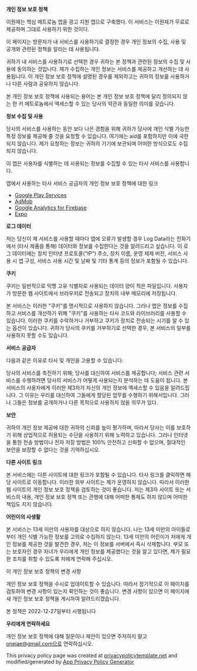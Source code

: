 **개인 정보 보호 정책**

이원재는 핵심 메트로놈 앱을 광고 지원 앱으로 구축했다. 이 서비스는 이원재가 무료로 제공하며 그대로 사용하기 위한 것이다.

이 페이지는 방문자가 내 서비스를 사용하기로 결정한 경우 개인 정보의 수집, 사용 및 공개와 관련된 정책을 알리는 데 사용됩니다.

귀하가 내 서비스를 사용하기로 선택한 경우 귀하는 본 정책과 관련된 정보의 수집 및 사용에 동의하는 것입니다. 제가 수집하는 개인 정보는 서비스를 제공하고 개선하는 데 사용됩니다. 이 개인 정보 보호 정책에 설명된 경우를 제외하고는 귀하의 정보를 사용하거나 다른 사람과 공유하지 않습니다.

본 개인 정보 보호 정책에 사용되는 용어는 본 개인 정보 보호 정책에 달리 정의되지 않는 한 키 메트로놈에서 액세스할 수 있는 당사의 약관과 동일한 의미를 갖습니다.

**정보 수집 및 사용**

당사의 서비스를 사용하는 동안 보다 나은 경험을 위해 귀하가 당사에 개인 식별 가능한 특정 정보를 제공해 줄 것을 요청할 수 있습니다. 여기에는 aid를 포함하지만 이에 국한되지 않습니다. 제가 요청하는 정보는 귀하의 기기에 보관되며 어떠한 방식으로도 수집되지 않습니다.

이 앱은 사용자를 식별하는 데 사용되는 정보를 수집할 수 있는 타사 서비스를 사용합니다.

앱에서 사용하는 타사 서비스 공급자의 개인 정보 보호 정책에 대한 링크

- [Google Play Services](https://www.google.com/policies/privacy/)
- [AdMob](https://support.google.com/admob/answer/6128543?hl=en)
- [Google Analytics for Firebase](https://firebase.google.com/policies/analytics)
- [Expo](https://expo.io/privacy)

**로그 데이터**

저는 당신이 제 서비스를 사용할 때마다 앱에 오류가 발생할 경우 Log Data라는 전화기에서 (타사 제품을 통해) 데이터와 정보를 수집한다는 것을 알려드리고 싶습니다. 이 로그 데이터에는 장치 인터넷 프로토콜("IP") 주소, 장치 이름, 운영 체제 버전, 서비스 사용 시 앱 구성, 서비스 사용 시간 및 날짜 및 기타 통계 등의 정보가 포함될 수 있습니다.

**쿠키**

쿠키는 일반적으로 익명 고유 식별자로 사용되는 데이터 양이 적은 파일입니다. 사용자가 방문한 웹 사이트에서 브라우저로 전송되고 장치의 내부 메모리에 저장됩니다.

본 서비스는 이러한 "쿠키"를 명시적으로 사용하지 않습니다. 그러나 앱은 정보를 수집하고 서비스를 개선하기 위해 "쿠키"를 사용하는 타사 코드와 라이브러리를 사용할 수 있습니다. 이러한 쿠키를 수락하거나 거부하고 쿠키가 장치로 전송되는 시기를 알 수 있는 옵션이 있습니다. 귀하가 당사의 쿠키를 거부하기로 선택한 경우, 본 서비스의 일부를 사용하지 못할 수도 있습니다.

**서비스 공급자**

다음과 같은 이유로 타사 및 개인을 고용할 수 있습니다:

당사의 서비스를 촉진하기 위해;
당사를 대신하여 서비스를 제공합니다;
서비스 관련 서비스를 수행하려면
당사의 서비스가 어떻게 사용되는지 분석하는 데 도움이 됩니다.
본 서비스의 사용자에게 이러한 제3자가 자신의 개인 정보에 액세스할 수 있음을 알려드립니다. 그 이유는 우리를 대신하여 그들에게 할당된 업무를 수행하기 위해서입니다. 그러나 그들은 정보를 공개하거나 다른 목적으로 사용하지 않을 의무가 있다.

**보안**

귀하의 개인 정보 제공에 대한 귀하의 신뢰를 높이 평가하며, 따라서 당사는 이를 보호하기 위해 상업적으로 허용되는 수단을 사용하기 위해 노력하고 있습니다. 그러나 인터넷을 통한 전송 방법이나 전자 저장 방법은 100% 안전하고 신뢰할 수 없으며, 절대적인 보안을 보장할 수 없다는 것을 기억하십시오.

**다른 사이트 링크**

본 서비스에는 다른 사이트에 대한 링크가 포함될 수 있습니다. 타사 링크를 클릭하면 해당 사이트로 이동합니다. 이러한 외부 사이트는 제가 운영하지 않습니다. 따라서 이러한 웹 사이트의 개인 정보 보호 정책을 검토하는 것이 좋습니다. 저는 제3자 사이트 또는 서비스의 내용, 개인 정보 보호 정책 또는 관행에 대해 어떠한 통제도 하지 않으며 어떠한 책임도 지지 않습니다.

**어린이의 사생활**

본 서비스는 13세 미만의 사용자를 대상으로 하지 않습니다. 나는 13세 미만의 아이들로부터 개인 식별 가능한 정보를 고의로 수집하지 않는다. 13세 미만의 어린이가 저에게 개인 정보를 제공한 것을 발견한 경우, 저는 이 정보를 서버에서 즉시 삭제합니다. 부모 또는 보호자인 경우 자녀가 우리에게 개인 정보를 제공했다는 것을 알고 있다면, 제가 필요한 조치를 취할 수 있도록 저에게 연락해 주십시오.

이 개인 정보 보호 정책의 변경 사항

개인 정보 보호 정책을 수시로 업데이트할 수 있습니다. 따라서 정기적으로 이 페이지를 검토하여 변경 사항이 있는지 확인하는 것이 좋습니다. 변경 사항이 있으면 이 페이지에 새 개인 정보 보호 정책을 게시하여 알려드리겠습니다.

본 정책은 2022-12-27일부터 시행됩니다

**우리에게 연락하세요**

개인 정보 보호 정책에 대해 질문이나 제안이 있으면 주저하지 말고 onejae@gmail.com으로 연락하십시오.

This privacy policy page was created at [privacypolicytemplate.net](https://privacypolicytemplate.net) and modified/generated by [App Privacy Policy Generator](https://app-privacy-policy-generator.nisrulz.com/)
